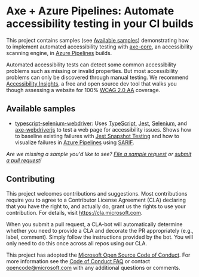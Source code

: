 
# Axe + Azure Pipelines: Automate accessibility testing in your CI builds

This project contains samples (see [Available samples](#availale-samples)) demonstrating how to implement automated accessibility testing with [axe-core](https://github.com/dequelabs/axe-core), an accessibility scanning engine, in [Azure Pipelines](https://azure.microsoft.com/en-us/services/devops/pipelines/) builds.

Automated accessibility tests can detect some common accessibility problems such as missing or invalid properties. But most accessibility problems can only be discovered through manual testing. We recommend [Accessibility Insights](https://accessibilityinsights.io/docs/en/web/overview), a free and open source dev tool that walks you though assessing a website for 100% [WCAG 2.0 AA](https://www.w3.org/WAI/WCAG21/quickref/?currentsidebar=%23col_overview&versions=2.0&levels=aaa) coverage.

## Available samples

* [typescript-selenium-webdriver](./typescript-selenium-webdriver/README.md): Uses [TypeScript](https://typescriptlang.org), [Jest](https://jestjs.io/), [Selenium](https://www.seleniumhq.org), and [axe-webdriverjs](https://www.npmjs.com/package/axe-webdriverjs) to test a web page for accessibility issues. Shows how to baseline existing failures with [Jest Snapshot Testing](https://jestjs.io/docs/en/snapshot-testing) and how to visualize failures in [Azure Pipelines](https://azure.microsoft.com/en-us/services/devops/pipelines/) using [SARIF](https://sarifweb.azurewebsites.net/).

*Are we missing a sample you'd like to see? [File a sample request](https://github.com/microsoft/axe-pipelines-samples/issues/new?assignees=&labels=sample_request&template=feature_request.md&title=Sample+Request%3A+%3Csample+name+here%3E) or [submit a pull request](./CONTRIBUTING.md)!*

## Contributing

This project welcomes contributions and suggestions. Most contributions require you to agree to a
Contributor License Agreement (CLA) declaring that you have the right to, and actually do, grant us
the rights to use your contribution. For details, visit https://cla.microsoft.com.

When you submit a pull request, a CLA-bot will automatically determine whether you need to provide
a CLA and decorate the PR appropriately (e.g., label, comment). Simply follow the instructions
provided by the bot. You will only need to do this once across all repos using our CLA.

This project has adopted the [Microsoft Open Source Code of Conduct](https://opensource.microsoft.com/codeofconduct/).
For more information see the [Code of Conduct FAQ](https://opensource.microsoft.com/codeofconduct/faq/) or
contact [opencode@microsoft.com](mailto:opencode@microsoft.com) with any additional questions or comments.
